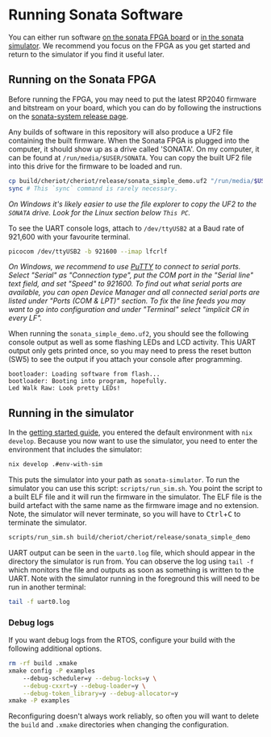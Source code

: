 # Running Sonata Software

You can either run software [on the sonata FPGA board](#running-on-the-sonata-fpga) or [in the sonata simulator](#running-in-the-simulator).
We recommend you focus on the FPGA as you get started and return to the simulator if you find it useful later.

## Running on the Sonata FPGA

Before running the FPGA, you may need to put the latest RP2040 firmware and bitstream on your board, which you can do by following the instructions on the [sonata-system release page][].

[sonata-system release page]: https://github.com/lowRISC/sonata-system/releases

Any builds of software in this repository will also produce a UF2 file containing the built firmware.
When the Sonata FPGA is plugged into the computer, it should show up as a drive called 'SONATA'.
On my computer, it can be found at `/run/media/$USER/SONATA`.
You can copy the built UF2 file into this drive for the firmware to be loaded and run.

```sh
cp build/cheriot/cheriot/release/sonata_simple_demo.uf2 "/run/media/$USER/SONATA/"
sync # This `sync` command is rarely necessary.
```

*On Windows it's likely easier to use the file explorer to copy the UF2 to the `SONATA` drive.*
*Look for the Linux section below `This PC`.*

To see the UART console logs, attach to `/dev/ttyUSB2` at a Baud rate of 921,600 with your favourite terminal.

```sh
picocom /dev/ttyUSB2 -b 921600 --imap lfcrlf
```

*On Windows, we recommend to use [PuTTY](https://www.putty.org/) to connect to serial ports.*
*Select "Serial" as "Connection type", put the COM port in the "Serial line" text field, and set "Speed" to 921600.*
*To find out what serial ports are available, you can open Device Manager and all connected serial ports are listed under "Ports (COM & LPT)" section.*
*To fix the line feeds you may want to go into configuration and under "Terminal" select "implicit CR in every LF".*

When running the `sonata_simple_demo.uf2`, you should see the following console output as well as some flashing LEDs and LCD activity.
This UART output only gets printed once, so you may need to press the reset button (SW5) to see the output if you attach your console after programming.

```
bootloader: Loading software from flash...
bootloader: Booting into program, hopefully.
Led Walk Raw: Look pretty LEDs!
```

## Running in the simulator

In the [getting started guide][], you entered the default environment with `nix develop`.
Because you now want to use the simulator, you need to enter the environment that includes the simulator:

```sh
nix develop .#env-with-sim
```

[getting started guide]: ../getting-started.md

This puts the simulator into your path as `sonata-simulator`.
To run the simulator you can use this script: `scripts/run_sim.sh`.
You point the script to a built ELF file and it will run the firmware in the simulator.
The ELF file is the build artefact with the same name as the firmware image and no extension.
Note, the simulator will never terminate, so you will have to <kbd>Ctrl</kbd>+<kbd>C</kbd> to terminate the simulator.

```sh
scripts/run_sim.sh build/cheriot/cheriot/release/sonata_simple_demo
```

UART output can be seen in the `uart0.log` file, which should appear in the directory the simulator is run from.
You can observe the log using `tail -f` which monitors the file and outputs as soon as something is written to the UART.
Note with the simulator running in the foreground this will need to be run in another terminal:

```sh
tail -f uart0.log
```

### Debug logs

If you want debug logs from the RTOS, configure your build with the following additional options.

```sh
rm -rf build .xmake
xmake config -P examples
    --debug-scheduler=y --debug-locks=y \
    --debug-cxxrt=y --debug-loader=y \
    --debug-token_library=y --debug-allocator=y
xmake -P examples
```

Reconfiguring doesn't always work reliably, so often you will want to delete the `build` and `.xmake` directories when changing the configuration.
